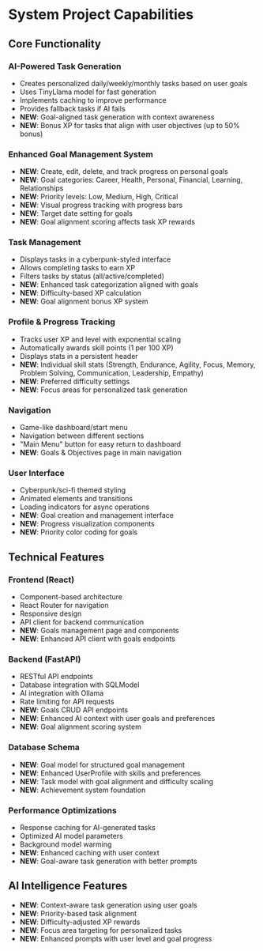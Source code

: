 # System Project Capabilities

## Core Functionality

### AI-Powered Task Generation
- Creates personalized daily/weekly/monthly tasks based on user goals
- Uses TinyLlama model for fast generation
- Implements caching to improve performance
- Provides fallback tasks if AI fails
- **NEW**: Goal-aligned task generation with context awareness
- **NEW**: Bonus XP for tasks that align with user objectives (up to 50% bonus)

### Enhanced Goal Management System
- **NEW**: Create, edit, delete, and track progress on personal goals
- **NEW**: Goal categories: Career, Health, Personal, Financial, Learning, Relationships
- **NEW**: Priority levels: Low, Medium, High, Critical
- **NEW**: Visual progress tracking with progress bars
- **NEW**: Target date setting for goals
- **NEW**: Goal alignment scoring affects task XP rewards

### Task Management
- Displays tasks in a cyberpunk-styled interface
- Allows completing tasks to earn XP
- Filters tasks by status (all/active/completed)
- **NEW**: Enhanced task categorization aligned with goals
- **NEW**: Difficulty-based XP calculation
- **NEW**: Goal alignment bonus XP system

### Profile & Progress Tracking
- Tracks user XP and level with exponential scaling
- Automatically awards skill points (1 per 100 XP)
- Displays stats in a persistent header
- **NEW**: Individual skill stats (Strength, Endurance, Agility, Focus, Memory, Problem Solving, Communication, Leadership, Empathy)
- **NEW**: Preferred difficulty settings
- **NEW**: Focus areas for personalized task generation

### Navigation
- Game-like dashboard/start menu
- Navigation between different sections
- "Main Menu" button for easy return to dashboard
- **NEW**: Goals & Objectives page in main navigation

### User Interface
- Cyberpunk/sci-fi themed styling
- Animated elements and transitions
- Loading indicators for async operations
- **NEW**: Goal creation and management interface
- **NEW**: Progress visualization components
- **NEW**: Priority color coding for goals

## Technical Features

### Frontend (React)
- Component-based architecture
- React Router for navigation
- Responsive design
- API client for backend communication
- **NEW**: Goals management page and components
- **NEW**: Enhanced API client with goals endpoints

### Backend (FastAPI)
- RESTful API endpoints
- Database integration with SQLModel
- AI integration with Ollama
- Rate limiting for API requests
- **NEW**: Goals CRUD API endpoints
- **NEW**: Enhanced AI context with user goals and preferences
- **NEW**: Goal alignment scoring system

### Database Schema
- **NEW**: Goal model for structured goal management
- **NEW**: Enhanced UserProfile with skills and preferences
- **NEW**: Task model with goal alignment and difficulty scaling
- **NEW**: Achievement system foundation

### Performance Optimizations
- Response caching for AI-generated tasks
- Optimized AI model parameters
- Background model warming
- **NEW**: Enhanced caching with user context
- **NEW**: Goal-aware task generation with better prompts

## AI Intelligence Features
- **NEW**: Context-aware task generation using user goals
- **NEW**: Priority-based task alignment
- **NEW**: Difficulty-adjusted XP rewards
- **NEW**: Focus area targeting for personalized tasks
- **NEW**: Enhanced prompts with user level and goal progress